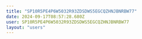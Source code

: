 ```yaml
---
title: "SP10R5PE4P6W5032R93ZDSDWS5EGCQZHNJBNRBW77"
date: 2024-09-17T08:57:28.680Z
user: SP10R5PE4P6W5032R93ZDSDWS5EGCQZHNJBNRBW77
layout: "users"
---
```

    